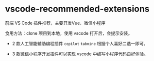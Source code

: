 # vscode-recommended-extensions

前端 VS Code 插件推荐，主要开发Vue、微信小程序

食用方法：clone 项目到本地，使用 vscode 打开后，会提示安装。

- 2 款人工智能辅助编程插件 `copilot` `tabnine` 根据个人喜好二选一即可。

- 3 款微信小程序开发插件可以实现 vscode 中编写小程序代码良好体验。
